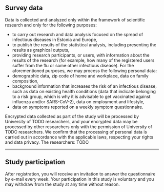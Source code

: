 
## Survey data

Data is collected and analyzed only within the framework of scientific research and only for the
following purposes:

- to carry out research and data analysis focused on the spread of infectious diseases in Estonia
and Europe,
- to publish the results of the statistical analysis, including presenting the results as graphical
outputs,
- providing research participants, or users, with information about the results of the research (for
example, how many of the registered users suffer from the flu or some other infectious disease).
For the aforementioned purposes, we may process the following personal data:
- demographic data, zip code of home and workplace, data on family composition,
- background information that increases the risk of an infectious disease, such as data on existing
health conditions (data that indicate belonging to a risk group, which is why it is advisable to get
vaccinated against influenza and/or SARS-CoV-2), data on employment and lifestyle,
- data on symptoms reported on a weekly symptom questionnaire.

Encrypted data collected as part of the study will be processed by University of TODO
researchers, and your encrypted data may be processed by other researchers only with the
permission of University of TODO researchers. We confirm that the processing of personal data
is carried out in accordance with the applicable laws, respecting your rights and data privacy.
The researchers: TODO

---

## Study participation

After registration, you will receive an invitation to answer the questionnaire by e-mail every week. Your
participation in this study is voluntary and you may withdraw from the study at any time without
reason.



